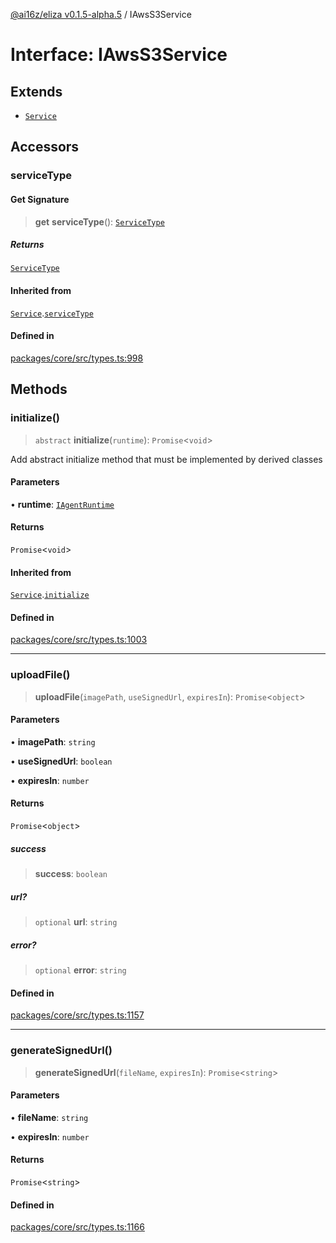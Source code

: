 [@ai16z/eliza v0.1.5-alpha.5](../index.md) / IAwsS3Service

# Interface: IAwsS3Service

## Extends

- [`Service`](../classes/Service.md)

## Accessors

### serviceType

#### Get Signature

> **get** **serviceType**(): [`ServiceType`](../enumerations/ServiceType.md)

##### Returns

[`ServiceType`](../enumerations/ServiceType.md)

#### Inherited from

[`Service`](../classes/Service.md).[`serviceType`](../classes/Service.md#serviceType-1)

#### Defined in

[packages/core/src/types.ts:998](https://github.com/ai16z/eliza/blob/main/packages/core/src/types.ts#L998)

## Methods

### initialize()

> `abstract` **initialize**(`runtime`): `Promise`\<`void`\>

Add abstract initialize method that must be implemented by derived classes

#### Parameters

• **runtime**: [`IAgentRuntime`](IAgentRuntime.md)

#### Returns

`Promise`\<`void`\>

#### Inherited from

[`Service`](../classes/Service.md).[`initialize`](../classes/Service.md#initialize)

#### Defined in

[packages/core/src/types.ts:1003](https://github.com/ai16z/eliza/blob/main/packages/core/src/types.ts#L1003)

***

### uploadFile()

> **uploadFile**(`imagePath`, `useSignedUrl`, `expiresIn`): `Promise`\<`object`\>

#### Parameters

• **imagePath**: `string`

• **useSignedUrl**: `boolean`

• **expiresIn**: `number`

#### Returns

`Promise`\<`object`\>

##### success

> **success**: `boolean`

##### url?

> `optional` **url**: `string`

##### error?

> `optional` **error**: `string`

#### Defined in

[packages/core/src/types.ts:1157](https://github.com/ai16z/eliza/blob/main/packages/core/src/types.ts#L1157)

***

### generateSignedUrl()

> **generateSignedUrl**(`fileName`, `expiresIn`): `Promise`\<`string`\>

#### Parameters

• **fileName**: `string`

• **expiresIn**: `number`

#### Returns

`Promise`\<`string`\>

#### Defined in

[packages/core/src/types.ts:1166](https://github.com/ai16z/eliza/blob/main/packages/core/src/types.ts#L1166)
